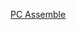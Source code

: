 [PC Assemble](https://drive.google.com/file/d/1-H6u1cPrkvtX4ZzoPFLSj4FajKlCHyB2/view?usp=drive_link)
